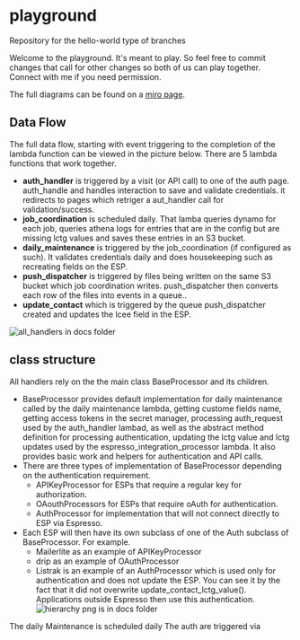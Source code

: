 # playground
Repository for the hello-world type of branches

Welcome to the playground. It's meant to play. So feel free to commit changes that call for other changes so both of us can play together.
Connect with me if you need permission. 

The full diagrams can be found on a [miro page](https://miro.com/app/board/uXjVKzGg22Y=/?userEmail=jnehme@liveintent.com&shareBoard=phillip@liveintent.com&track=true&utm_source=notification&utm_medium=email&utm_campaign=request-for-access&utm_content=open-sharing-settings&flow_feature=access_board&flow_type=request).

## Data Flow

The full data flow, starting with event triggering to the completion of the lambda function can be viewed in the picture below. There are 5 lambda functions that work together.
- **auth_handler** is triggered by a visit (or API call) to one of the auth page. auth_handle and handles interaction to save and validate credentials. it redirects to pages which retriger a aut_handler call for validation/success.
- **job_coordination** is scheduled daily. That lamba queries dynamo for each job, queries athena logs for entries that are in the config but are missing lctg values and saves these entries in an S3 bucket.
- **daily_maintenance** is triggered  by the job_coordination (if configured as such). It validates credentials daily and does housekeeping such as recreating fields on the ESP.
- **push_dispatcher** is triggered by files being written on the same S3 bucket which job coordination writes. push_dispatcher then converts each row of the files into events in a queue..
- **update_contact** which is triggered by the queue push_dispatcher created and updates the lcee field in the ESP.
  
![all_handlers in docs folder](https://github.com/LiveIntent/espresso/blob/main/docs/espresso_flow_all_handlers.png "Full flow")

## class structure
All handlers rely on the the main class BaseProcessor and its children. 
- BaseProcessor provides default implementation for daily maintenance called by the daily maintenance lambda, getting custome fields name, getting access tokens in the secret manager, processing auth_request used by the auth_handler lambad, as well as the abstract method definition for processing authentication, updating the lctg value and lctg updates used by the espresso_integration_processor lambda. It also provides basic work and helpers for authentication and API calls.
- There are three types of implementation of BaseProcessor depending on the authentication requirement.
  - APIKeyProcessor for ESPs that require a regular key for authorization.
  - OAouthProcessors for ESPs that require oAuth for authentication.
  - AuthProcessor for implementation that will not connect directly to ESP via Espresso. 
- Each ESP will then have its own subclass of one of the Auth subclass of BaseProcessor. For example.
  - Mailerlite as an example of APIKeyProcessor
  - drip  as an example of OAuthProcessor
  - Listrak is an example of an AuthProcessor which is used only for authentication and does not update the ESP. You can see it by the fact that it did not overwrite update_contact_lctg_value(). Applications outside Espresso then use this authentication.
![hierarchy png is in docs folder](https://github.com/LiveIntent/espresso/blob/main/docs/espresso_classes.png "Class hierarchy")


The daily Maintenance is scheduled daily
The auth are triggered via 
